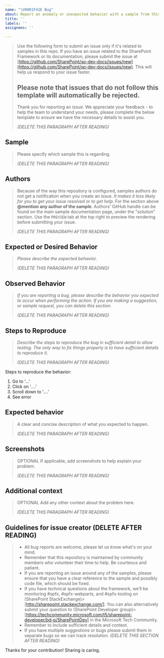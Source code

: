 ```yaml
---
name: "\U0001F41E Bug"
about: Report an anomaly or unexpected behavior with a sample from this repository.
title: ''
labels: ''
assignees: ''

---
```


> Use the following form to submit an issue only if it's related to samples in this repo. If you have an issue related to the SharePoint Framework or its documentation, please submit the issue at [https://github.com/SharePoint/sp-dev-docs/issues/new](https://github.com/SharePoint/sp-dev-docs/issues/new). This will help us respond to your issue faster.
> 
> Please note that issues that do not follow this template will automatically be rejected.
> ----
> 
> Thank you for reporting an issue. We appreciate your feedback - to help the team to understand your needs, please complete the below template to ensure we have the necessary details to assist you.
> 
> _(DELETE THIS PARAGRAPH AFTER READING)_

## Sample

> Please specify which sample this is regarding.
> 
> _(DELETE THIS PARAGRAPH AFTER READING)_

## Authors

> Because of the way this repository is configured, samples authors do not get a notification when you create an issue. *It makes it less likely for you to get your issue resolved or to get help*. For the section above **@mention any author of the sample**. Authors' GitHub handle can be found on the main sample documentation page, under the "solution" section. Use the `PREVIEW` tab at the top right to preview the rendering before submitting your issue.
> 
> _(DELETE THIS PARAGRAPH AFTER READING)_

## Expected or Desired Behavior

> _Please describe the expected behavior._
> 
> _(DELETE THIS PARAGRAPH AFTER READING)_

## Observed Behavior

> _If you are reporting a bug, please describe the behavior you expected to occur when performing the action. If you are making a suggestion, or sample request, you can delete this section._
> 
> _(DELETE THIS PARAGRAPH AFTER READING)_

## Steps to Reproduce
> _Describe the steps to reproduce the bug in sufficient detail to allow testing. The only way to fix things properly is to have sufficient details to reproduce it._
> 
> _(DELETE THIS PARAGRAPH AFTER READING)_

Steps to reproduce the behavior:
1. Go to '...'
2. Click on '....'
3. Scroll down to '....'
4. See error

## Expected behavior
> A clear and concise description of what you expected to happen.
> 
> _(DELETE THIS PARAGRAPH AFTER READING)_

## Screenshots
> OPTIONAL 
> If applicable, add screenshots to help explain your problem.
> 
> _(DELETE THIS PARAGRAPH AFTER READING)_

## Additional context
> OPTIONAL 
> Add any other context about the problem here.
> 
> _(DELETE THIS PARAGRAPH AFTER READING)_


## Guidelines for issue creator (DELETE AFTER READING)

> - All bug reports are welcome, please let us know what's on your mind.
> - Remember that this repository is maintained by community members who volunteer their time to help. Be courteous and patient.
> - If you are reporting an issue around any of the samples, please ensure that you have a clear reference to the sample and possibly code file, which should be fixed.
> - If you have technical questions about the framework, we’ll be monitoring #spfx, #spfx-webparts, and #spfx-tooling on (SharePoint StackExchange)> [http://sharepoint.stackexchange.com/]. You can also alternatively submit your question to (SharePoint Developer group)> [https://techcommunity.microsoft.com/t5/sharepoint-developer/bd-p/SharePointDev] in the Microsoft Tech Community.
> - Remember to include sufficient details and context.
> - If you have multiple suggestions or bugs please submit them in separate bugs so we can track resolution.
> _(DELETE THIS SECTION AFTER READING)_

Thanks for your contribution! Sharing is caring.
